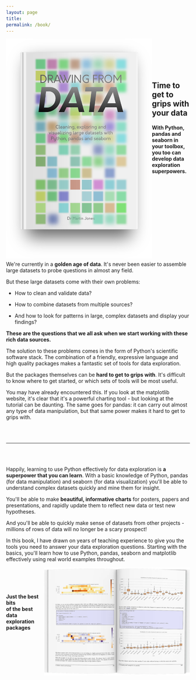 ```yaml
---
layout: page
title:  
permalink: /book/
---
```


<img align="left" src="../images/drawing_from_data.png" alt="drawing" width="400"/>
<br/>
<br/>
<br/>
<br/>
<br/>

## Time to get to grips with your data

#### With Python, pandas and seaborn in your toolbox, you too can develop data exploration superpowers.


<br/><br/><br/><br/><br/><br/>
<br/><br/><br/><br/><br/><br/>

We're currently in a **golden age of data**. It's never been easier to assemble large datasets to probe questions in almost any field.  

But these large datasets come with their own problems:

- How to clean and validate data?

- How to combine datasets from multiple sources?

- And how to look for patterns in large, complex datasets and display your findings?

**These are the questions that we all ask when we start working with these rich data sources.**

The solution to these problems comes in the form of Python's scientific software stack. The combination of a friendly, expressive language and high quality packages makes a fantastic set of tools for data exploration.

But the packages themselves can be **hard to get to grips with**. It's difficult to know where to get started, or which sets of tools will be most useful.

You may have already encountered this. If you look at the matplotlib website, it's clear that it's a powerful charting tool - but looking at the tutorial can be daunting. The same goes for pandas: it can carry out almost any type of data manipulation, but that same power makes it hard to get to grips with.

<br/><br/>

---

<br/><br/>

Happily, learning to use Python effectively for data exploration is **a superpower that you can learn**. With a basic knowledge of Python, pandas (for data manipulation) and seaborn (for data visualization) you'll be able to understand complex datasets quickly and mine them for insight.

You'll be able to make **beautiful, informative charts** for posters, papers and presentations, and rapidly update them to reflect new data or test new hypotheses.

And you'll be able to quickly make sense of datasets from other projects - millions of rows of data will no longer be a scary prospect!

In this book, I have drawn on years of teaching experience to give you the tools you need to answer your data exploration questions. Starting with the basics, you'll learn how to use Python, pandas, seaborn and matplotlib effectively using real world examples throughout.

<img align="right" src="../images/inside_pages.png" alt="drawing" width="400"/>
<br/>
<br/>
<br/>

#### **Just the best bits** <br/>of the best data exploration packages

